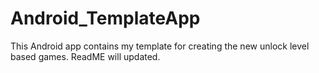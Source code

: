 # Android_TemplateApp

This Android app contains my template for creating the new unlock level based games. ReadME will updated. 
